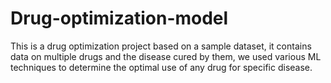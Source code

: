 # Drug-optimization-model
This is a drug optimization project based on a sample dataset, it contains data on multiple drugs and the disease cured by them, we used various ML techniques to
determine the optimal use of any drug for specific disease.
